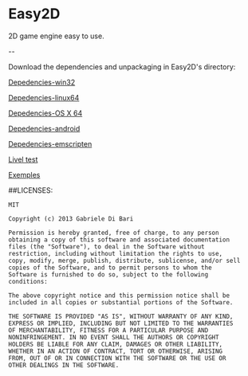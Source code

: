 Easy2D
======


 2D game engine easy to use.
 
--

Download the dependencies and unpackaging in Easy2D's directory:

 [Depedencies-win32](https://dl.dropboxusercontent.com/u/26656895/Easy2D/dependencies-win32.zip)
 
 [Depedencies-linux64](https://dl.dropboxusercontent.com/u/26656895/Easy2D/dependencies-linux64.zip)
 
 [Depedencies-OS X 64](https://dl.dropboxusercontent.com/u/26656895/Easy2D/dependencies-osx64.zip)
 
 [Depedencies-android](https://dl.dropboxusercontent.com/u/26656895/Easy2D/dependencies-android.zip)
 
 [Depedencies-emscripten](https://dl.dropboxusercontent.com/u/26656895/Easy2D/dependencies-emscripten.zip)
 
 [Livel test](https://dl.dropboxusercontent.com/u/26656895/Easy2D/livel.zip)

 [Exemples](https://dl.dropboxusercontent.com/u/26656895/Easy2D/exemples.zip)


##LICENSES:

    MIT
    
    Copyright (c) 2013 Gabriele Di Bari
    
    Permission is hereby granted, free of charge, to any person
    obtaining a copy of this software and associated documentation
    files (the "Software"), to deal in the Software without
    restriction, including without limitation the rights to use,
    copy, modify, merge, publish, distribute, sublicense, and/or sell
    copies of the Software, and to permit persons to whom the
    Software is furnished to do so, subject to the following
    conditions:
    
    The above copyright notice and this permission notice shall be
    included in all copies or substantial portions of the Software.
    
    THE SOFTWARE IS PROVIDED "AS IS", WITHOUT WARRANTY OF ANY KIND,
    EXPRESS OR IMPLIED, INCLUDING BUT NOT LIMITED TO THE WARRANTIES
    OF MERCHANTABILITY, FITNESS FOR A PARTICULAR PURPOSE AND
    NONINFRINGEMENT. IN NO EVENT SHALL THE AUTHORS OR COPYRIGHT
    HOLDERS BE LIABLE FOR ANY CLAIM, DAMAGES OR OTHER LIABILITY,
    WHETHER IN AN ACTION OF CONTRACT, TORT OR OTHERWISE, ARISING
    FROM, OUT OF OR IN CONNECTION WITH THE SOFTWARE OR THE USE OR
    OTHER DEALINGS IN THE SOFTWARE.
